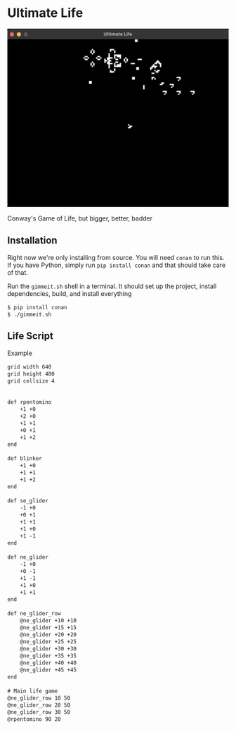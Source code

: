 Ultimate Life
=================================================================================

![Main Image](main.png)

Conway's Game of Life, but bigger, better, badder

Installation
---------------------------------------------------------------------------------

Right now we're only installing from source. You will need `conan` to run this.
If you have Python, simply run `pip install conan` and that should take care of
that.

Run the `gimmeit.sh` shell in a terminal. It should set up the project, install
dependencies, build, and install everything

    $ pip install conan
    $ ./gimmeit.sh

Life Script
---------------------------------------------------------------------------------

Example

    grid width 640
    grid height 480
    grid cellsize 4


    def rpentomino
        +1 +0
        +2 +0
        +1 +1
        +0 +1
        +1 +2
    end

    def blinker
        +1 +0
        +1 +1
        +1 +2
    end

    def se_glider
        -1 +0
        +0 +1
        +1 +1
        +1 +0
        +1 -1
    end

    def ne_glider
        -1 +0
        +0 -1
        +1 -1
        +1 +0
        +1 +1
    end

    def ne_glider_row
        @ne_glider +10 +10
        @ne_glider +15 +15
        @ne_glider +20 +20
        @ne_glider +25 +25
        @ne_glider +30 +30
        @ne_glider +35 +35
        @ne_glider +40 +40
        @ne_glider +45 +45
    end

    # Main life game
    @ne_glider_row 10 50
    @ne_glider_row 20 50
    @ne_glider_row 30 50
    @rpentomino 90 20